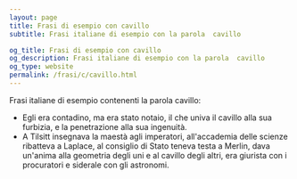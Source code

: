```yaml
---
layout: page
title: Frasi di esempio con cavillo 
subtitle: Frasi italiane di esempio con la parola  cavillo

og_title: Frasi di esempio con cavillo 
og_description: Frasi italiane di esempio con la parola  cavillo
og_type: website
permalink: /frasi/c/cavillo.html
---
```


Frasi italiane di esempio contenenti la parola cavillo:


- Egli era contadino, ma era stato notaio, il che univa il cavillo alla sua furbizia, e la penetrazione alla sua ingenuità.
- A Tilsitt insegnava la maestà agli imperatori, all'accademia delle scienze ribatteva a Laplace, al consiglio di Stato teneva testa a Merlin, dava un'anima alla geometria degli uni e al cavillo degli altri, era giurista con i procuratori e siderale con gli astronomi.
